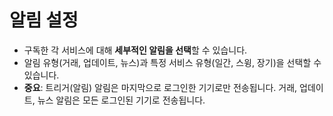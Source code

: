 # **알림 설정**

- 구독한 각 서비스에 대해 **세부적인 알림을 선택**할 수 있습니다.
- 알림 유형(거래, 업데이트, 뉴스)과 특정 서비스 유형(일간, 스윙, 장기)을 선택할 수 있습니다.
- **중요**: 트리거(알림) 알림은 마지막으로 로그인한 기기로만 전송됩니다. 거래, 업데이트, 뉴스 알림은 모든 로그인된 기기로 전송됩니다.

